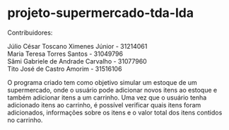 # projeto-supermercado-tda-lda
  
Contribuidores:  
  
Júlio César Toscano Ximenes Júnior - 31214061  
Maria Teresa Torres Santos - 31049796  
Sâmi Gabriele de Andrade Carvalho - 31077960  
Tito José de Castro Amorim - 31516106  
  
  O programa criado tem como objetivo simular um estoque de um supermercado, onde o usuário pode adicionar novos itens ao estoque e também adicionar itens a um carrinho. Uma vez que o usuário tenha adicionado itens ao carrinho, é possível verificar quais itens foram adicionados, informações sobre os itens e o valor total dos itens contidos no carrinho.
